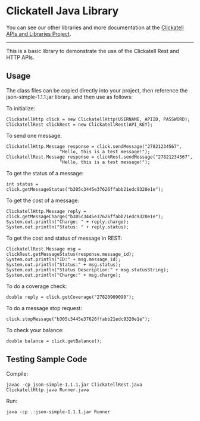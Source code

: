 Clickatell Java Library
=====================

You can see our other libraries and more documentation at the [Clickatell APIs and Libraries Project](http://clickatell.github.io/).

------------------------------------

This is a basic library to demonstrate the use of the Clickatell Rest and HTTP APIs.

Usage
-----

The class files can be copied directly into your project, then reference the json-simple-1.1.1.jar library. and then use as follows:

To initialize:

```
ClickatellHttp click = new ClickatellHttp(USERNAME, APIID, PASSWORD);
ClickatellRest clickRest = new ClickatellRest(API_KEY);
```

To send one message:

```
ClickatellHttp.Message response = click.sendMessage("27821234567",
                    "Hello, this is a test message!");
ClickatellRest.Message response = clickRest.sendMessage("27821234567",
                    "Hello, this is a test message!");
```

To get the status of a message:

```
int status = click.getMessageStatus("b305c3445e37626ffabb21edc9320e1e");
```

To get the cost of a message:

```
ClickatellHttp.Message reply = click.getMessageCharge("b305c3445e37626ffabb21edc9320e1e");
System.out.println("Charge: " + reply.charge);
System.out.println("Status: " + reply.status);
```

To get the cost and status of message in REST:

```
ClickatellRest.Message msg = clickRest.getMessageStatus(response.message_id);
System.out.println("ID:" + msg.message_id);
System.out.println("Status:" + msg.status);
System.out.println("Status Description:" + msg.statusString);
System.out.println("Charge:" + msg.charge);
```

To do a coverage check:

```
double reply = click.getCoverage("27820909090");
```

To do a message stop request:

```
click.stopMessage("b305c3445e37626ffabb21edc9320e1e");
```

To check your balance:

```
double balance = click.getBalance();
```

Testing Sample Code
-------------------

Compile:

```
javac -cp json-simple-1.1.1.jar ClickatellRest.java ClickatellHttp.java Runner.java
```

Run:

```
java -cp .:json-simple-1.1.1.jar Runner
```

